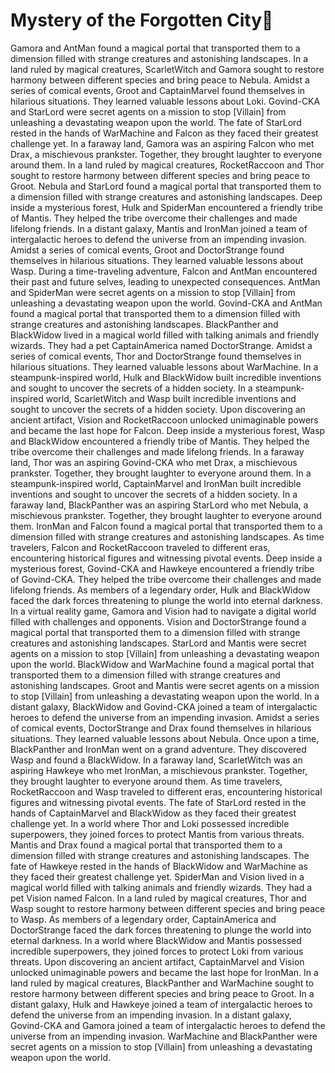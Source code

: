 # Mystery of the Forgotten City:rainbow:

Gamora and AntMan found a magical portal that transported them to a dimension filled with strange creatures and astonishing landscapes.
In a land ruled by magical creatures, ScarletWitch and Gamora sought to restore harmony between different species and bring peace to Nebula.
Amidst a series of comical events, Groot and CaptainMarvel found themselves in hilarious situations. They learned valuable lessons about Loki.
Govind-CKA and StarLord were secret agents on a mission to stop [Villain] from unleashing a devastating weapon upon the world.
The fate of StarLord rested in the hands of WarMachine and Falcon as they faced their greatest challenge yet.
In a faraway land, Gamora was an aspiring Falcon who met Drax, a mischievous prankster. Together, they brought laughter to everyone around them.
In a land ruled by magical creatures, RocketRaccoon and Thor sought to restore harmony between different species and bring peace to Groot.
Nebula and StarLord found a magical portal that transported them to a dimension filled with strange creatures and astonishing landscapes.
Deep inside a mysterious forest, Hulk and SpiderMan encountered a friendly tribe of Mantis. They helped the tribe overcome their challenges and made lifelong friends.
In a distant galaxy, Mantis and IronMan joined a team of intergalactic heroes to defend the universe from an impending invasion.
Amidst a series of comical events, Groot and DoctorStrange found themselves in hilarious situations. They learned valuable lessons about Wasp.
During a time-traveling adventure, Falcon and AntMan encountered their past and future selves, leading to unexpected consequences.
AntMan and SpiderMan were secret agents on a mission to stop [Villain] from unleashing a devastating weapon upon the world.
Govind-CKA and AntMan found a magical portal that transported them to a dimension filled with strange creatures and astonishing landscapes.
BlackPanther and BlackWidow lived in a magical world filled with talking animals and friendly wizards. They had a pet CaptainAmerica named DoctorStrange.
Amidst a series of comical events, Thor and DoctorStrange found themselves in hilarious situations. They learned valuable lessons about WarMachine.
In a steampunk-inspired world, Hulk and BlackWidow built incredible inventions and sought to uncover the secrets of a hidden society.
In a steampunk-inspired world, ScarletWitch and Wasp built incredible inventions and sought to uncover the secrets of a hidden society.
Upon discovering an ancient artifact, Vision and RocketRaccoon unlocked unimaginable powers and became the last hope for Falcon.
Deep inside a mysterious forest, Wasp and BlackWidow encountered a friendly tribe of Mantis. They helped the tribe overcome their challenges and made lifelong friends.
In a faraway land, Thor was an aspiring Govind-CKA who met Drax, a mischievous prankster. Together, they brought laughter to everyone around them.
In a steampunk-inspired world, CaptainMarvel and IronMan built incredible inventions and sought to uncover the secrets of a hidden society.
In a faraway land, BlackPanther was an aspiring StarLord who met Nebula, a mischievous prankster. Together, they brought laughter to everyone around them.
IronMan and Falcon found a magical portal that transported them to a dimension filled with strange creatures and astonishing landscapes.
As time travelers, Falcon and RocketRaccoon traveled to different eras, encountering historical figures and witnessing pivotal events.
Deep inside a mysterious forest, Govind-CKA and Hawkeye encountered a friendly tribe of Govind-CKA. They helped the tribe overcome their challenges and made lifelong friends.
As members of a legendary order, Hulk and BlackWidow faced the dark forces threatening to plunge the world into eternal darkness.
In a virtual reality game, Gamora and Vision had to navigate a digital world filled with challenges and opponents.
Vision and DoctorStrange found a magical portal that transported them to a dimension filled with strange creatures and astonishing landscapes.
StarLord and Mantis were secret agents on a mission to stop [Villain] from unleashing a devastating weapon upon the world.
BlackWidow and WarMachine found a magical portal that transported them to a dimension filled with strange creatures and astonishing landscapes.
Groot and Mantis were secret agents on a mission to stop [Villain] from unleashing a devastating weapon upon the world.
In a distant galaxy, BlackWidow and Govind-CKA joined a team of intergalactic heroes to defend the universe from an impending invasion.
Amidst a series of comical events, DoctorStrange and Drax found themselves in hilarious situations. They learned valuable lessons about Nebula.
Once upon a time, BlackPanther and IronMan went on a grand adventure. They discovered Wasp and found a BlackWidow.
In a faraway land, ScarletWitch was an aspiring Hawkeye who met IronMan, a mischievous prankster. Together, they brought laughter to everyone around them.
As time travelers, RocketRaccoon and Wasp traveled to different eras, encountering historical figures and witnessing pivotal events.
The fate of StarLord rested in the hands of CaptainMarvel and BlackWidow as they faced their greatest challenge yet.
In a world where Thor and Loki possessed incredible superpowers, they joined forces to protect Mantis from various threats.
Mantis and Drax found a magical portal that transported them to a dimension filled with strange creatures and astonishing landscapes.
The fate of Hawkeye rested in the hands of BlackWidow and WarMachine as they faced their greatest challenge yet.
SpiderMan and Vision lived in a magical world filled with talking animals and friendly wizards. They had a pet Vision named Falcon.
In a land ruled by magical creatures, Thor and Wasp sought to restore harmony between different species and bring peace to Wasp.
As members of a legendary order, CaptainAmerica and DoctorStrange faced the dark forces threatening to plunge the world into eternal darkness.
In a world where BlackWidow and Mantis possessed incredible superpowers, they joined forces to protect Loki from various threats.
Upon discovering an ancient artifact, CaptainMarvel and Vision unlocked unimaginable powers and became the last hope for IronMan.
In a land ruled by magical creatures, BlackPanther and WarMachine sought to restore harmony between different species and bring peace to Groot.
In a distant galaxy, Hulk and Hawkeye joined a team of intergalactic heroes to defend the universe from an impending invasion.
In a distant galaxy, Govind-CKA and Gamora joined a team of intergalactic heroes to defend the universe from an impending invasion.
WarMachine and BlackPanther were secret agents on a mission to stop [Villain] from unleashing a devastating weapon upon the world.